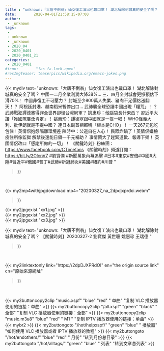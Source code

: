 ```yaml
---
title : "unknown:「大唐不倒翁」仙女復工演出也戴口罩！ 湖北解除封城真的安全了嗎？ 【關鍵時刻】20200327-2 劉寶傑 黃世聰 姚惠珍 王瑞德 "
date:        2020-04-01T21:58:15-07:00
author:
 - _unknown
tags:
 - 
 - unknown
 - _unknown
 - 2020_04
 - 2020_0401
 - 2020_0401_21
categories:
 - 2020_0401
#icon:        "fas fa-lock-open"
#resImgTeaser: teaserpics/wikipedia.org/emacs-jokes.png
---
```







{{< mydiv text="unknown:「大唐不倒翁」仙女復工演出也戴口罩！ 湖北解除封城真的安全了嗎？ 中國一二月企業利潤大降38%… 三、四月全封城會更慘預估下滑70%！ 中國非復工不可壓力？ 封城至少800萬人失業、豬肉不足價格漲翻天！？ 阿根廷封港、越南稻米暫停出口… 武肺襲全球恐讓中國出現「糧荒」！？ 武肺戰犯譚德塞得罪全世界卻怪台灣網軍？ 姚惠珍：他腦袋長什東西？ 習近平大讚「獲國際廣泛肯定」！ 姚惠珍：譚德塞跟中國就是一搭一唱！ WHO怪義大利、批伊朗就是不提中國？ 連日本副首相都稱「根本是CHO」！ 一天267元包吃包住！英情侶抱怨隔離環境差 陳時中：公道自在人心！ 民眾炸鍋了！英情侶嫌檢疫住所像監獄 解禁後還能日領一千元補助？ 事情鬧大了趕緊道歉、報導下架！ 英國情侶改口「感謝所做的一切」！  《關鍵時刻》粉絲團：https://www.facebook.com/CTimefans 《關鍵時刻》頻道訂閱：https://bit.ly/2OlcnV7  #劉寶傑 #新聞萬象內幕追擊 #日本#東京#安倍#中國#大陸#習近平#俄國#普丁#武肺#新冠肺炎#美國#紐約#川普 "
>}}
<br>


{{< my2mp4withjpgdownload mp4="20200327_na_2dpdjxprdoi.webm"
>}}

{{< my2jpgexist "xx1.jpg" >}}<br>
{{< my2jpgexist "xx2.jpg" >}}<br>
{{< my2jpgexist "xx3.jpg" >}}<br>



{{< mydiv text="unknown:「大唐不倒翁」仙女復工演出也戴口罩！ 湖北解除封城真的安全了嗎？ 【關鍵時刻】20200327-2 劉寶傑 黃世聰 姚惠珍 王瑞德 "
>}}
<br>

{{< my2linktextonly link="https://2dpDJXPRdOI"
en="the origin source link" cn="原始來源網址"
>}}


<br>


{{< my2buttoncopy2clip "music.xspf"        "blue"   "red"    " 单曲"  "复制 VLC 播放器使用的链接：单曲" >}} {{< my2buttoncopy2clip "/all.xspf"         "green"  "black"  " 全部"  "复制 VLC 播放器使用的链接：全部" >}} {{< my2buttoncopy2clip "music.m3u8"        "blue"   "red"    " M1 "    "复制 IPTV 播放器使用的链接：单曲" >}} {{< mybr2 >}} {{< my2buttongoto      "/hot/helpxspf/"    "green"  "blue"   " 播放器" "如何使用 VLC 播放器或者 IPTV 播放器的教程" >}} {{< my2buttongoto      "/hot/endothers/"   "blue"   "red"    " 月份"   "转到月份总目录" >}} {{< my2buttongoto      "/hot/alltags/"     "green"  "blue"   " 列表"   "转到文章总列表" >}} 
